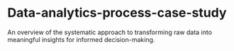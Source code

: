 # Data-analytics-process-case-study
An overview of the systematic approach to transforming raw data into meaningful insights for informed decision-making.
